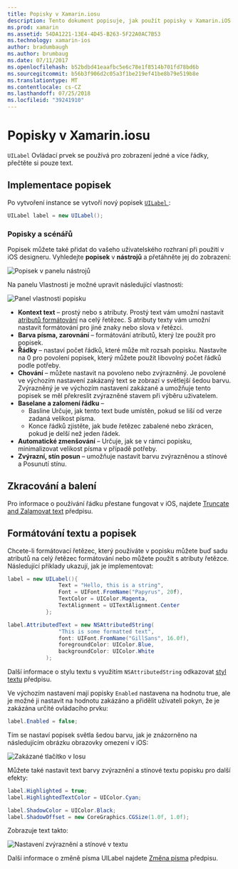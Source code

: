 ```yaml
---
title: Popisky v Xamarin.iosu
description: Tento dokument popisuje, jak použít popisky v Xamarin.iOS. Popisuje postup vytvoření popisky prostřednictvím kódu programu a v IOS designeru.
ms.prod: xamarin
ms.assetid: 54DA1221-13E4-4D45-B263-5F22A0AC7B53
ms.technology: xamarin-ios
author: bradumbaugh
ms.author: brumbaug
ms.date: 07/11/2017
ms.openlocfilehash: b52bdbd41eaafbc5e6c78e1f8514b701fd78bd6b
ms.sourcegitcommit: b56b3f906d2c05a3f1be219ef41be8b79e519b8e
ms.translationtype: MT
ms.contentlocale: cs-CZ
ms.lasthandoff: 07/25/2018
ms.locfileid: "39241910"
---
```

# <a name="labels-in-xamarinios"></a>Popisky v Xamarin.iosu

`UILabel` Ovládací prvek se používá pro zobrazení jedné a více řádky, přečtěte si pouze text. 

## <a name="implementing-a-label"></a>Implementace popisek

Po vytvoření instance se vytvoří nový popisek [ `UILabel` ](https://developer.xamarin.com/api/type/UIKit.UILabel/):

```csharp
UILabel label = new UILabel();
```

### <a name="labels-and-storyboards"></a>Popisky a scénářů

Popisek můžete také přidat do vašeho uživatelského rozhraní při použití v iOS designeru. Vyhledejte **popisek** v **nástrojů** a přetáhněte jej do zobrazení:

![Popisek v panelu nástrojů](labels-images/image3.png)

Na panelu Vlastnosti je možné upravit následující vlastnosti:

![Panel vlastnosti popisku](labels-images/image2.png)

- **Kontext text** – prostý nebo s atributy. Prostý text vám umožní nastavit [atributů formátování](#Formatting_Text_and_Label) na celý řetězec. S atributy texty vám umožní nastavit formátování pro jiné znaky nebo slova v řetězci.
- **Barva písma, zarovnání** – formátování atributů, který lze použít pro popisek.
- **Řádky** – nastaví počet řádků, které může mít rozsah popisku. Nastavíte na 0 pro povolení popisek, který můžete použít libovolný počet řádků podle potřeby.
- **Chování** – můžete nastavit na povoleno nebo zvýrazněný. Je povolené ve výchozím nastavení zakázaný text se zobrazí v světlejší šedou barvu. Zvýrazněný je ve výchozím nastavení zakázané a umožňuje tento popisek se měl překreslit zvýrazněné stavem při výběru uživatelem.
- **Baselane a zalomení řádku** – 
    - Basline Určuje, jak tento text bude umístěn, pokud se liší od verze zadaná velikost písma.
    - Konce řádků zjistěte, jak bude řetězec zabalené nebo zkrácen, pokud je delší než jeden řádek.
- **Automatické zmenšování** – Určuje, jak se v rámci popisku, minimalizovat velikost písma v případě potřeby.
- **Zvýrazní, stín posun** – umožňuje nastavit barvu zvýrazněnou a stínové a Posunutí stínu.

## <a name="truncating-and-wrapping"></a>Zkracování a balení

Pro informace o používání řádku přestane fungovat v iOS, najdete [Truncate and Zalamovat text](https://github.com/xamarin/recipes/tree/master/Recipes/ios/standard_controls/labels/uilabel-truncate-wrap-text) předpisu.

<a name="Formatting_Text_and_Label"/>

## <a name="formatting-text-and-label"></a>Formátování textu a popisek

Chcete-li formátovací řetězec, který používáte v popisku můžete buď sadu atributů na celý řetězec formátování nebo můžete použít s atributy řetězce. Následující příklady ukazují, jak je implementovat:

```csharp
label = new UILabel(){
                Text = "Hello, this is a string",
                Font = UIFont.FromName("Papyrus", 20f),
                TextColor = UIColor.Magenta,
                TextAlignment = UITextAlignment.Center
            };
```

```csharp
label.AttributedText = new NSAttributedString(
                "This is some formatted text",
                font: UIFont.FromName("GillSans", 16.0f),
                foregroundColor: UIColor.Blue,
                backgroundColor: UIColor.White
            );
```

Další informace o stylu textu s využitím `NSAttributedString` odkazovat [styl textu](https://github.com/xamarin/recipes/tree/master/Recipes/ios/standard_controls/text_field/style_text) předpisu.

Ve výchozím nastavení mají popisky `Enabled` nastavena na hodnotu true, ale je možné ji nastavit na hodnotu zakázáno a přidělit uživateli pokyn, že je zakázána určité ovládacího prvku:

```csharp
label.Enabled = false;
```

Tím se nastaví popisek světla šedou barvu, jak je znázorněno na následujícím obrázku obrazovky omezení v iOS:

![Zakázané tlačítko v Iosu](labels-images/image1.png)

Můžete také nastavit text barvy zvýraznění a stínové textu popisku pro další efekty:

```csharp
label.Highlighted = true;
label.HighlightedTextColor = UIColor.Cyan;

label.ShadowColor = UIColor.Black;
label.ShadowOffset = new CoreGraphics.CGSize(1.0f, 1.0f);
```

Zobrazuje text takto:

![Nastavení zvýraznění a stínové v textu](labels-images/image4.png)

Další informace o změně písma UILabel najdete [Změna písma](https://github.com/xamarin/recipes/tree/master/Recipes/ios/standard_controls/labels/change_the_font) předpisu.





